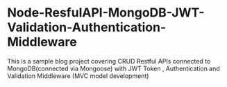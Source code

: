# Node-ResfulAPI-MongoDB-JWT-Validation-Authentication-Middleware
This is a sample blog project covering CRUD Restful APIs connected to MongoDB(connected via Mongoose) with JWT Token , Authentication and Validation Middleware (MVC model development)
